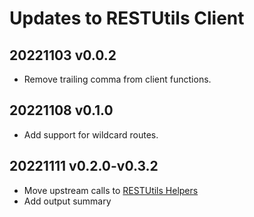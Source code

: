 # Updates to RESTUtils Client

## 20221103 v0.0.2

* Remove trailing comma from client functions.

## 20221108 v0.1.0

* Add support for wildcard routes.

## 20221111 v0.2.0-v0.3.2

* Move upstream calls to [RESTUtils Helpers](https://www.npmjs.com/package/restutils-helpers)
* Add output summary
